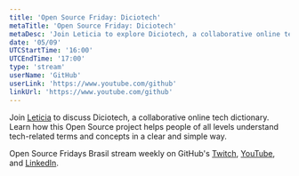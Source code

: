 ```yaml
---
title: 'Open Source Friday: Diciotech'
metaTitle: 'Open Source Friday: Diciotech'
metaDesc: 'Join Leticia to explore Diciotech, a collaborative online tech dictionary built with HTML, SASS, and JavaScript.'
date: '05/09'
UTCStartTime: '16:00'
UTCEndTime: '17:00'
type: 'stream'
userName: 'GitHub'
userLink: 'https://www.youtube.com/github'
linkUrl: 'https://www.youtube.com/github'
---
```


Join [Leticia](https://github.com/leticia) to discuss Diciotech, a collaborative online tech dictionary. Learn how this Open Source project helps people of all levels understand tech-related terms and concepts in a clear and simple way.

Open Source Fridays Brasil stream weekly on GitHub's [Twitch](https://www.twitch.tv/githubbrasil), [YouTube](https://github.com/youtube), and [LinkedIn](https://www.linkedin.com/company/githubbrasil).
